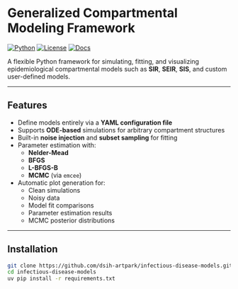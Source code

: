 # Generalized Compartmental Modeling Framework

[![Python](https://img.shields.io/badge/Python-3.8%2B-blue)](https://www.python.org/)
[![License](https://img.shields.io/badge/License-MIT-green)](LICENSE)
[![Docs](https://img.shields.io/badge/Docs-MkDocs%20Material-blueviolet)](https://dsih-artpark.github.io/infectious-disease-models/)

A flexible Python framework for simulating, fitting, and visualizing epidemiological compartmental models such as **SIR**, **SEIR**, **SIS**, and custom user-defined models.

---

## Features

- Define models entirely via a **YAML configuration file**
- Supports **ODE-based** simulations for arbitrary compartment structures
- Built-in **noise injection** and **subset sampling** for fitting
- Parameter estimation with:
  - **Nelder-Mead**
  - **BFGS**
  - **L-BFGS-B**
  - **MCMC** (via `emcee`)
- Automatic plot generation for:
  - Clean simulations
  - Noisy data
  - Model fit comparisons
  - Parameter estimation results
  - MCMC posterior distributions

---

## Installation

```bash
git clone https://github.com/dsih-artpark/infectious-disease-models.git
cd infectious-disease-models
uv pip install -r requirements.txt
